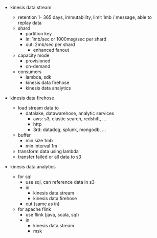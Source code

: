 - kinesis data stream
    - retention 1- 365 days, immutability, limit 1mb / message, able to replay data
    - shard
        - partition key
        - in: 1mb/sec or 1000msg/sec per shard
        - out: 2mb/sec per shard
            - enhanced fanout
    - capacity mode
        - provisioned
        - on-demand
    - consumers
        - lambda, sdk
        - kinesis data firehose
        - kinesis data analytics

- kinesis data firehose
    - load stream data to
        - datalake, datawarehose, analytic services
            - aws: s3, elastic search, redshift, ...
            - http
            - 3rd: datadog, splunk, mongodb, ...
    - buffer
        - min size 1mb
        - min interval 1m
    - transform data using lambda
    - transfer failed or all data to s3

- kinesis data analytics
    - for sql
        - use sql, can reference data in s3
        - in
            - kinesis data stream
            - kinesis data firehose
        - out (same as in)
    - for apache flink
        - use flink (java, scala, sql)
        - in
            - kinesis data stream
            - msk